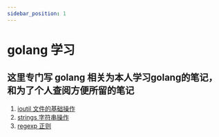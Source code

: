 ```yaml
---
sidebar_position: 1
---
```


# golang 学习
## 这里专门写 golang 相关为本人学习golang的笔记，和为了个人查阅方便所留的笔记

1. [ioutil 文件的基础操作](ioutil)
2. [strings 字符串操作](strings)
3. [regexp 正则](regexp)